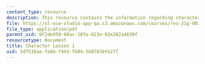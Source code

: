 ```yaml
---
content_type: resource
description: This resource contains the information regarding character lesson 1.
file: https://ol-ocw-studio-app-qa.s3.amazonaws.com/courses/res-21g-003-learning-chinese-a-foundation-course-in-mandarin-spring-2011/5d7516aefe6bf45dfb045687830fe27f_MITRES_21G_003S11_char01.pdf
file_type: application/pdf
parent_uid: 0f2de959-80ac-28fe-623e-02e282a4630f
resourcetype: Document
title: Character Lesson 1
uid: 5d7516ae-fe6b-f45d-fb04-5687830fe27f
---
```

